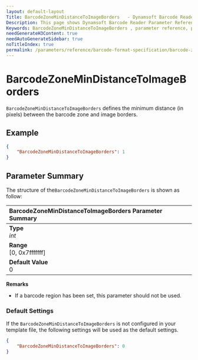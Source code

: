 ```yaml
---
layout: default-layout
Title: BarcodeZoneMinDistanceToImageBorders   - Dynamsoft Barcode Reader Parameters
Description: This page shows Dynamsoft Barcode Reader Parameter Reference for BarcodeZoneMinDistanceToImageBorders  .
Keywords: BarcodeZoneMinDistanceToImageBorders , parameter reference, parameter
needGenerateH3Content: true
needAutoGenerateSidebar: true
noTitleIndex: true
permalink: /parameters/reference/barcode-format-specification/barcode-zone-min-distance-to-image-borders.html
---
```


# BarcodeZoneMinDistanceToImageBorders  

`BarcodeZoneMinDistanceToImageBorders` defines the minimum distance (in pixels) between the barcode zone and image borders.
## Example


```json
{
    "BarcodeZoneMinDistanceToImageBorders": 1
}
```


## Parameter Summary
The structure of the`BarcodeZoneMinDistanceToImageBorders` is shown as follow:

| BarcodeZoneMinDistanceToImageBorders  Parameter Summary |
| :--------------------------------- |
| **Type**<br>*int* |
| **Range**<br>[0, 0x7fffffff] |
| **Default Value**<br> 0|

**Remarks**  
- If a barcode region has been set, this parameter should not be used.

### Default Settings

If the `BarcodeZoneMinDistanceToImageBorders` is not configured in your template file, the following settings will be used as the default settings.

```json
{
    "BarcodeZoneMinDistanceToImageBorders": 0
}
```